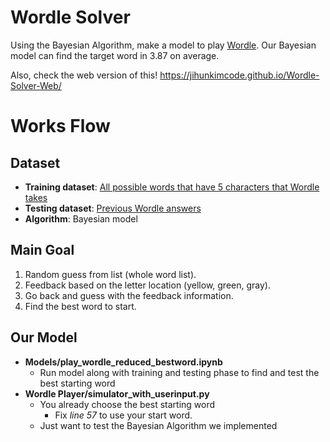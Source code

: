 # Wordle Solver
Using the Bayesian Algorithm, make a model to play [Wordle](https://www.nytimes.com/games/wordle/index.html). Our Bayesian model can find the target word in 3.87 on average.

Also, check the web version of this! https://jihunkimcode.github.io/Wordle-Solver-Web/

# Works Flow
## Dataset
- **Training dataset**: [All possible words that have 5 characters that Wordle takes](https://github.com/3b1b/videos/blob/master/_2022/wordle/data/possible_words.txt)
- **Testing dataset**: [Previous Wordle answers](https://www.fiveforks.com/wordle/)
- **Algorithm**: Bayesian model

## Main Goal
1. Random guess from list (whole word list).
2. Feedback based on the letter location (yellow, green, gray).
3. Go back and guess with the feedback information.
4. Find the best word to start.

## Our Model
* **Models/play_wordle_reduced_bestword.ipynb**
  * Run model along with training and testing phase to find and test the best starting word
* **Wordle Player/simulator_with_userinput.py**
  * You already choose the best starting word
    * Fix *line 57* to use your start word.
  * Just want to test the Bayesian Algorithm we implemented
